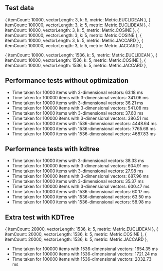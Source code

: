 ## Test data
{ itemCount: 10000, vectorLength: 3, k: 5, metric: Metric.EUCLIDEAN },
{ itemCount: 100000, vectorLength: 3, k: 5, metric: Metric.EUCLIDEAN },
{ itemCount: 10000, vectorLength: 3, k: 5, metric: Metric.COSINE },
{ itemCount: 100000, vectorLength: 3, k: 5, metric: Metric.COSINE },
{ itemCount: 10000, vectorLength: 3, k: 5, metric: Metric.JACCARD },
{ itemCount: 100000, vectorLength: 3, k: 5, metric: Metric.JACCARD },

{ itemCount: 10000, vectorLength: 1536, k: 5, metric: Metric.EUCLIDEAN },
{ itemCount: 10000, vectorLength: 1536, k: 5, metric: Metric.COSINE },
{ itemCount: 10000, vectorLength: 1536, k: 5, metric: Metric.JACCARD },

## Performance tests without optimization

* Time taken for 10000 items with 3-dimensional vectors: 63.18 ms
* Time taken for 100000 items with 3-dimensional vectors: 341.06 ms
* Time taken for 10000 items with 3-dimensional vectors: 36.21 ms
* Time taken for 100000 items with 3-dimensional vectors: 541.08 ms
* Time taken for 10000 items with 3-dimensional vectors: 37.60 ms
* Time taken for 100000 items with 3-dimensional vectors: 386.51 ms
* Time taken for 10000 items with 1536-dimensional vectors: 4448.64 ms
* Time taken for 10000 items with 1536-dimensional vectors: 7765.68 ms
* Time taken for 10000 items with 1536-dimensional vectors: 4687.83 ms


## Performance tests with kdtree
* Time taken for 10000 items with 3-dimensional vectors: 38.33 ms
* Time taken for 100000 items with 3-dimensional vectors: 604.91 ms
* Time taken for 10000 items with 3-dimensional vectors: 27.98 ms
* Time taken for 100000 items with 3-dimensional vectors: 687.96 ms
* Time taken for 10000 items with 3-dimensional vectors: 35.37 ms
* Time taken for 100000 items with 3-dimensional vectors: 600.47 ms
* Time taken for 10000 items with 1536-dimensional vectors: 60.17 ms
* Time taken for 10000 items with 1536-dimensional vectors: 63.50 ms
* Time taken for 10000 items with 1536-dimensional vectors: 58.98 ms


## Extra test with KDTree
{ itemCount: 20000, vectorLength: 1536, k: 5, metric: Metric.EUCLIDEAN },
{ itemCount: 20000, vectorLength: 1536, k: 5, metric: Metric.COSINE },
{ itemCount: 20000, vectorLength: 1536, k: 5, metric: Metric.JACCARD },

* Time taken for 100000 items with 1536-dimensional vectors: 1654.35 ms
* Time taken for 100000 items with 1536-dimensional vectors: 1721.24 ms
* Time taken for 100000 items with 1536-dimensional vectors: 2032.73 ms